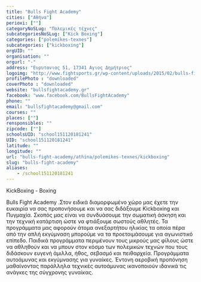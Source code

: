```yaml
---
title: "Bulls Fight Academy"
cities: ["Αθήνα"]
perioxi: [""]
categoryNoSLug: "Πολεμικές τέχνες"
subcategoriesNoSLug: ["Kick Boxing"]
categories: ["polemikes-texnes"]
subcategories: ["kickboxing"]
orgUID: ""
organisation: ""
orgurl: "-"
address: "Ευρυτανιας 51, 17341 Αγιος Δημήτριος"
logoimg: "http://www.fightsports.gr/wp-content/uploads/2015/02/bulls-fight-academy-logo.png"
profilePhoto : "downloaded"
coverPhoto : "downloaded"
website: "bullsfightacademy.gr"
facebook: "www.facebook.com/BullsFightAcademy"
phone: ""
email: "bullsfightacademy@gmail.com"
courses: ""
places: [""]
rensponsibles: ""
zipcode: [""]
schoolsUID: "school151120181241"
UID: "school151120181241"
latitude: ""
longitude: ""
url: "bulls-fight-academy/athina/polemikes-texnes/kickboxing"
slug: "bulls-fight-academy"
aliases:
    - /school151120181241
---
```



KickBoxing - Boxing

Bulls Fight Academy .Στον ειδικά διαμορφωμένο χώρο μας έχετε την ευκαιρία να σας προπονήσουμε και να σας διδάξουμε Kickboxing και Πυγμαχία. Σκοπός μας είναι να συνδυάσουμε την σωματική άσκηση και την τεχνική κατάρτιση ώστε να φτιάξουμε σωστούς αθλητές. Τα προγράμματα μας αφορούν άτομα ανεξαρτήτου ηλικίας τα οποία πέρα από την απλή εκγύμναση μπορούμε να τα προετοιμάσουμε για αγωνιστικό επίπεδο. Παιδικά προγράμματα περιμένουν τους μικρούς μας φίλους ώστε να αθληθούν και να μπουν στον κόσμο των πολεμικών τεχνών που τους διδάσκουν ευγενή άμιλλα, ήθος, σεβασμό και πειθαρχεία. Προγράμματα αυτοάμυνας και εκγύμνασης για γυναίκες. Έντονη αεροβική προπόνηση μαθαίνοντας παράλληλα τεχνικές αυτοάμυνας ικανοποιούν ιδανικά τις ανάγκες της σύγχρονης γυναίκας.